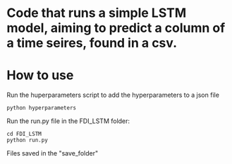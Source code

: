 # Code that runs a simple LSTM model, aiming to predict a column of a time seires, found in a csv. 

# How to use

Run the huperparameters script to add the hyperparameters to a json file
```
python hyperparameters
```

Run the run.py file in the FDI_LSTM folder:
```
cd FDI_LSTM
python run.py
```

Files saved in the "save_folder"